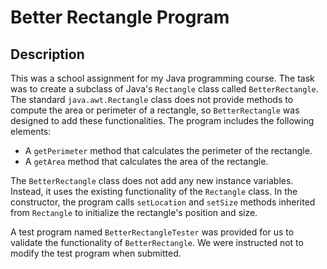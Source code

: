 # Better Rectangle Program

## Description
This was a school assignment for my Java programming course. The task was to create a subclass of Java's `Rectangle` class called `BetterRectangle`. The standard `java.awt.Rectangle` class does not provide methods to compute the area or perimeter of a rectangle, so `BetterRectangle` was designed to add these functionalities. The program includes the following elements:

- A `getPerimeter` method that calculates the perimeter of the rectangle.
- A `getArea` method that calculates the area of the rectangle.

The `BetterRectangle` class does not add any new instance variables. Instead, it uses the existing functionality of the `Rectangle` class. In the constructor, the program calls `setLocation` and `setSize` methods inherited from `Rectangle` to initialize the rectangle's position and size.

A test program named `BetterRectangleTester` was provided for us to validate the functionality of `BetterRectangle`. We were instructed not to modify the test program when submitted.
